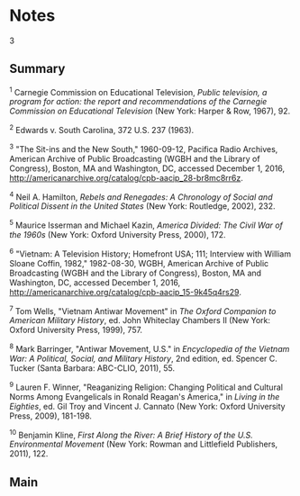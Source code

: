 # Notes

3

## Summary

<a name="1"></a><sup>1</sup> Carnegie Commission on Educational Television, *Public television, a program for action: the report and recommendations of the Carnegie Commission on Educational Television* (New York: Harper & Row, 1967), 92.

<a name="2"></a><sup>2</sup> Edwards v. South Carolina, 372 U.S. 237 (1963).

<a name ="3"></a><sup>3</sup> "The Sit-ins and the New South," 1960-09-12, Pacifica Radio Archives, American Archive of Public Broadcasting (WGBH and the Library of Congress), Boston, MA and Washington, DC, accessed December 1, 2016, http://americanarchive.org/catalog/cpb-aacip_28-br8mc8rr6z.

<a name="4"></a><sup>4</sup> Neil A. Hamilton, *Rebels and Renegades: A Chronology of Social and Political Dissent in the United States* (New York: Routledge, 2002), 232.

<a name="5"></a><sup>5</sup> Maurice Isserman and Michael Kazin, *America Divided: The Civil War of the 1960s* (New York: Oxford University Press, 2000), 172.

<a name="6"></a><sup>6</sup> "Vietnam: A Television History; Homefront USA; 111; Interview with William Sloane Coffin, 1982," 1982-08-30, WGBH, American Archive of Public Broadcasting (WGBH and the Library of Congress), Boston, MA and Washington, DC, accessed December 1, 2016, http://americanarchive.org/catalog/cpb-aacip_15-9k45q4rs29.

<a name="7"></a><sup>7</sup> Tom Wells, "Vietnam Antiwar Movement" in *The Oxford Companion to American Military History*, ed. John Whiteclay Chambers II (New York: Oxford University Press, 1999), 757.

<a name="8"></a><sup>8</sup> Mark Barringer, "Antiwar Movement, U.S." in *Encyclopedia of the Vietnam War: A Political, Social, and Military History*, 2nd edition, ed. Spencer C. Tucker (Santa Barbara: ABC-CLIO, 2011), 55.

<a name="9"></a><sup>9</sup> Lauren F. Winner, "Reaganizing Religion: Changing Political and Cultural Norms Among Evangelicals in Ronald Reagan's America," in *Living in the Eighties*, ed. Gil Troy and Vincent J. Cannato (New York: Oxford University Press, 2009), 181-198.

<a name="10"></a><sup>10</sup> Benjamin Kline, *First Along the River: A Brief History of the U.S. Environmental Movement* (New York: Rowman and Littlefield Publishers, 2011), 122.

## Main
